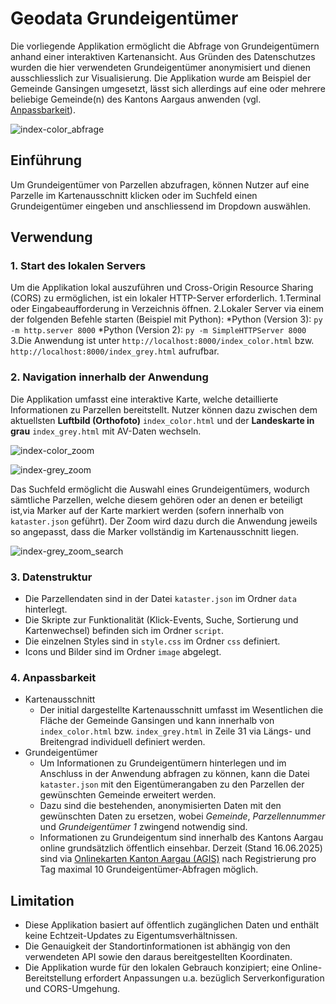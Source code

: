 # Geodata Grundeigentümer
Die vorliegende Applikation ermöglicht die Abfrage von Grundeigentümern anhand einer interaktiven Kartenansicht. Aus Gründen des Datenschutzes wurden die hier verwendeten Grundeigentümer anonymisiert und dienen ausschliesslich zur Visualisierung. Die Applikation wurde am Beispiel der Gemeinde Gansingen umgesetzt, lässt sich allerdings auf eine oder mehrere beliebige Gemeinde(n) des Kantons Aargaus anwenden (vgl. [Anpassbarkeit](###-4.-Anpassbarkeit)).

![index-color_abfrage](https://github.com/user-attachments/assets/5e53f8bd-d83d-4ff7-9938-50f6ef611b4d)

## Einführung
Um Grundeigentümer von Parzellen abzufragen, können Nutzer auf eine Parzelle im Kartenausschnitt klicken oder im Suchfeld einen Grundeigentümer eingeben und anschliessend im Dropdown auswählen.

## Verwendung
### 1. Start des lokalen Servers
   Um die Applikation lokal auszuführen und Cross-Origin Resource Sharing (CORS) zu ermöglichen, ist ein lokaler HTTP-Server erforderlich.
   1.Terminal oder Eingabeaufforderung in Verzeichnis öffnen.
   2.Lokaler Server via einem der folgenden Befehle starten (Beispiel mit Python):
     *Python (Version 3): `py -m http.server 8000`
     *Python (Version 2): `py -m SimpleHTTPServer 8000`
   3.Die Anwendung ist unter `http://localhost:8000/index_color.html` bzw. `http://localhost:8000/index_grey.html` aufrufbar.

### 2. Navigation innerhalb der Anwendung
Die Applikation umfasst eine interaktive Karte, welche detaillierte Informationen zu Parzellen bereitstellt. Nutzer können dazu zwischen dem aktuellsten **Luftbild (Orthofoto)** `index_color.html` und der **Landeskarte in grau** `index_grey.html` mit AV-Daten wechseln.

![index-color_zoom](https://github.com/user-attachments/assets/e1c22929-565e-418a-b9ad-835675e4add1)

![index-grey_zoom](https://github.com/user-attachments/assets/24bb00fc-dc89-478e-9a3f-53b9401ba1be)


Das Suchfeld ermöglicht die Auswahl eines Grundeigentümers, wodurch sämtliche Parzellen, welche diesem gehören oder an denen er beteiligt ist,via Marker auf der Karte markiert werden (sofern innerhalb von `kataster.json` geführt). Der Zoom wird dazu durch die Anwendung jeweils so angepasst, dass die Marker vollständig im Kartenausschnitt liegen.

![index-grey_zoom_search](https://github.com/user-attachments/assets/7e10ff05-362a-40be-b976-c1f5e24792c3)


### 3. Datenstruktur
- Die Parzellendaten sind in der Datei `kataster.json` im Ordner `data` hinterlegt.
- Die Skripte zur Funktionalität (Klick-Events, Suche, Sortierung und Kartenwechsel) befinden sich im Ordner `script`.
- Die einzelnen Styles sind in `style.css` im Ordner `css` definiert.
- Icons und Bilder sind im Ordner `image` abgelegt.

### 4. Anpassbarkeit
- Kartenausschnitt
  - Der initial dargestellte Kartenausschnitt umfasst im Wesentlichen die Fläche der Gemeinde Gansingen und kann innerhalb von `index_color.html` bzw. `index_grey.html` in Zeile 31 via Längs- und Breitengrad individuell definiert werden.
- Grundeigentümer
  - Um Informationen zu Grundeigentümern hinterlegen und im Anschluss in der Anwendung abfragen zu können, kann die Datei `kataster.json` mit den Eigentümerangaben zu den Parzellen der gewünschten Gemeinde erweitert werden.
  - Dazu sind die bestehenden, anonymisierten Daten mit den gewünschten Daten zu ersetzen, wobei *Gemeinde*, *Parzellennummer* und *Grundeigentümer 1* zwingend notwendig sind.
  - Informationen zu Grundeigentum sind innerhalb des Kantons Aargau online grundsätzlich öffentlich einsehbar. Derzeit (Stand 16.06.2025) sind via [Onlinekarten Kanton Aargau (AGIS)](https://www.ag.ch/app/agisviewer4/v1/agisviewer.html) nach Registrierung pro Tag maximal 10 Grundeigentümer-Abfragen möglich.

## Limitation
- Diese Applikation basiert auf öffentlich zugänglichen Daten und enthält keine Echtzeit-Updates zu Eigentumsverhältnissen.
- Die Genauigkeit der Standortinformationen ist abhängig von den verwendeten API sowie den daraus bereitgestellten Koordinaten.
- Die Applikation wurde für den lokalen Gebrauch konzipiert; eine Online-Bereitstellung erfordert Anpassungen u.a. bezüglich Serverkonfiguration und CORS-Umgehung.
